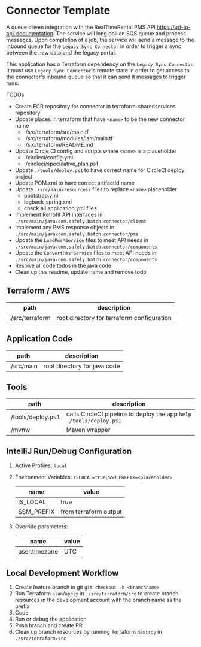 # Connector Template

A queue driven integration with the RealTimeRental PMS API <https://url-to-api-documentation>. The service will long poll an SQS queue and process messages. Upon completion of a job, the service will send a message to the inbound queue for the `Legacy Sync Connector` in order to trigger a sync between the new data and the legacy portal.

This application has a Terraform dependency on the `Legacy Sync Connector`. It must use `Legacy Sync Connector`'s remote state in order to get access to the connector's inbound queue so that it can send it messages to trigger runs.

TODOs

- Create ECR repository for connector in terraform-sharedservices repository
- Update places in terraform that have `<name>` to be the new connector name
  - ./src/terraform/src/main.tf
  - ./src/terraform/modules/iam/main.tf
  - ./src/terraform/README.md
- Update Circle CI config and scripts where `<name>` is a placeholder
  - ./circleci/config.yml
  - ./circleci/speculative_plan.ps1
- Update `./tools/deploy.ps1` to have correct name for CircleCI deploy project
- Update POM.xml to have correct artifactId name
- Update `./src/main/resources/` files to replace `<name>` placeholder
  - bootstrap.yml
  - logback-spring.xml
  - check all application.yml files
- Implement Retrofit API interfaces in `./src/main/java/com.safely.batch.connector/client`
- Implement any PMS response objects in `./src/main/java/com.safely.batch.connector/pms`
- Update the `LoadPms*Service` files to meet API needs in `./src/main/java/com.safely.batch.connector/components`
- Update the `ConvertPms*Service` files to meet API needs in `./src/main/java/com.safely.batch.connector/components`
- Resolve all code todos in the java code
- Clean up this readme, update name and remove todo

## Terraform / AWS

| path            | description                                |
| --------------- | ------------------------------------------ |
| ./src/terraform | root directory for terraform configuration |

## Application Code

| path       | description                  |
| ---------- | ---------------------------- |
| ./src/main | root directory for java code |

## Tools

| path               | description                                                         |
| ------------------ | ------------------------------------------------------------------- |
| ./tools/deploy.ps1 | calls CircleCI pipeline to deploy the app `help ./tools/deploy.ps1` |
| ./mvnw             | Maven wrapper                                                       |

## IntelliJ Run/Debug Configuration

1. Active Profiles: `local`
2. Environment Variables: `ISLOCAL=true;SSM_PREFIX=<placeholder>`

    | name       | value                 |
    | ---------- | --------------------- |
    | IS_LOCAL   | true                  |
    | SSM_PREFIX | from terraform output |

3. Override parameters:

    | name          | value |
    | ------------- | ----- |
    | user.timezone | UTC   |

## Local Development Workflow

1. Create feature branch in git `git checkout -b <branchname>`
2. Run Terraform `plan`/`apply` in `./src/terraform/src` to create branch resources in the development account with the branch name as the prefix
3. Code
4. Run or debug the application
5. Push branch and create PR
6. Clean up branch resources by running Terraform `destroy` in `./src/terraform/src`

